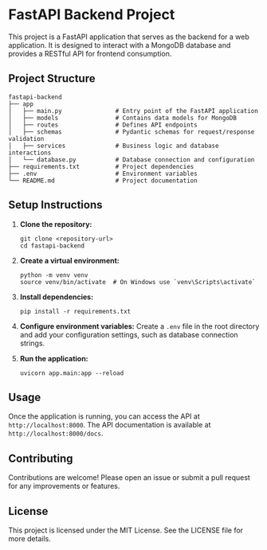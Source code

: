 # FastAPI Backend Project

This project is a FastAPI application that serves as the backend for a web application. It is designed to interact with a MongoDB database and provides a RESTful API for frontend consumption.

## Project Structure

```
fastapi-backend
├── app
│   ├── main.py               # Entry point of the FastAPI application
│   ├── models                # Contains data models for MongoDB
│   ├── routes                # Defines API endpoints
│   ├── schemas               # Pydantic schemas for request/response validation
│   ├── services              # Business logic and database interactions
│   └── database.py           # Database connection and configuration
├── requirements.txt          # Project dependencies
├── .env                      # Environment variables
└── README.md                 # Project documentation
```

## Setup Instructions

1. **Clone the repository:**
   ```
   git clone <repository-url>
   cd fastapi-backend
   ```

2. **Create a virtual environment:**
   ```
   python -m venv venv
   source venv/bin/activate  # On Windows use `venv\Scripts\activate`
   ```

3. **Install dependencies:**
   ```
   pip install -r requirements.txt
   ```

4. **Configure environment variables:**
   Create a `.env` file in the root directory and add your configuration settings, such as database connection strings.

5. **Run the application:**
   ```
   uvicorn app.main:app --reload
   ```

## Usage

Once the application is running, you can access the API at `http://localhost:8000`. The API documentation is available at `http://localhost:8000/docs`.

## Contributing

Contributions are welcome! Please open an issue or submit a pull request for any improvements or features.

## License

This project is licensed under the MIT License. See the LICENSE file for more details.